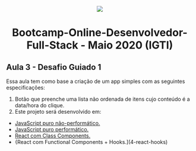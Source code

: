<p align="center">
  <img src="/assets/bootcamp_fullstack.png">
</p>
<h1 align="center">Bootcamp-Online-Desenvolvedor-Full-Stack - Maio 2020 (IGTI)</h1>

## Aula 3 - Desafio Guiado 1

Essa aula tem como base a criação de um app simples com as seguintes especificações:

1. Botão que preenche uma lista não ordenada de itens cujo conteúdo é a data/hora do clique.
2. Este projeto será desenvolvido em:
- [JavaScript puro não-performático.](1-javascript-nao-performatico)
- [JavaScript puro performático.](2-javascript-performatico)
- [React com Class Components.](3-react-classes)
- {React com Functional Components + Hooks.](4-react-hooks)